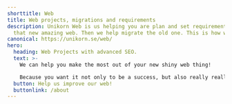 ```yaml
---
shorttitle: Web
title: Web projects, migrations and requirements
description: Unikorn Web is us helping you are plan and set requirements for
  that new amazing web. Then we help migrate the old one. This is how we do it!
canonical: https://unikorn.se/web/
hero:
  heading: Web Projects with advanced SEO.
  text: >-
    We can help you make the most out of your new shiny web thing!

    Because you want it not only to be a success, but also really really good, and fast. You also want search engines to like it so much, it shows off your shine web thing on its search result pages.
  button: Help us improve our web!
  buttonlink: /about
---
```

